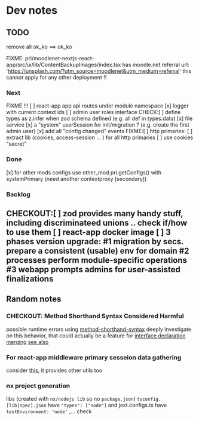# Dev notes

## TODO

remove all ok_ko<void> ==> ok_ko

FIXME: pri/moodlenet-nextjs-react-app/src/ui/lib/ContentBackupImages/index.tsx has moodle.net referral url: 'https://unsplash.com/?utm_source=moodlenet&utm_medium=referral' this cannot apply for any other deployment !! 

### Next

FIXME !!! [ ] react-app app api routes under module namespace
[x] logger with current context ids
[ ] admin user roles interface
CHECK:[ ] define types as z.infer when zod schema defined (e.g. all def in types.data)
[x] file service
[x] a "system" userSession for init/migration ? (e.g. create the first admin user)
[x] add all "config changed" events
FIXME:[ ]  http primaries: 
  [ ] extract lib (cookies, access-session ... ) for all http primaries 
  [ ] use cookies "secret" 
### Done

[x] for other mods configs use other_mod.pri.getConfigs() with systemPrimary (need another contextproxy [secondary])

### Backlog

CHECKOUT:[ ] zod provides many handy stuff, including discriminateed unions .. check if/how to use them
[ ] react-app docker image
[ ] 3 phases version upgrade: 
  #1 migration by secs. prepare a consistent (usable) env for domain
  #2 processes perform module-specific operations
  #3 webapp prompts admins for user-assisted finalizations
---

## Random notes


### CHECKOUT: Method Shorthand Syntax Considered Harmful

possible runtime errors using [method-shorthand-syntax](https://www.totaltypescript.com/method-shorthand-syntax-considered-harmful)
deeply investigate on this behavior, that could actually be a feature for [interface declaration merging](https://www.typescriptlang.org/docs/handbook/declaration-merging.html) [see also](https://www.typescriptlang.org/docs/handbook/2/objects.html)

### For react-app middleware primary sesseion data gathering

consider [this](https://www.npmjs.com/package/next-extra), it provides other utils too

### nx project generation

libs (created with `nx/nodejs lib` so no `package.json`) `tsconfig.[lib|spec].json` have `"types": ["node"]` and jext.configs.ts have `testEnvironment: 'node'` ,... check

